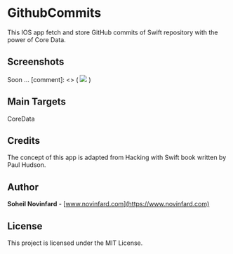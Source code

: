 # GithubCommits
This IOS app fetch and store GitHub commits of Swift repository with the power of Core Data.

## Screenshots
Soon ...
[comment]: <> ( [![](http://www.novinfard.com/media/gitshots/PI11-SightSeeing-1.jpg)](http://www.novinfard.com/media/gitshots/PI11-SightSeeing-1.jpg) )

## Main Targets
CoreData

## Credits
The concept of this app is adapted from Hacking with Swift book written by Paul Hudson.

## Author
**Soheil Novinfard** - [www.novinfard.com](https://www.novinfard.com)

## License
This project is licensed under the MIT License.